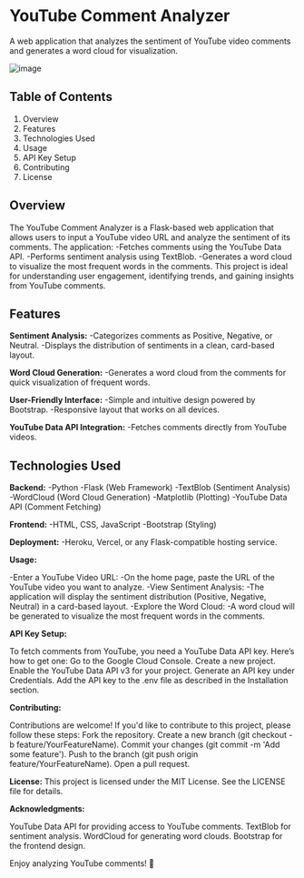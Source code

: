 # **YouTube Comment Analyzer**

A web application that analyzes the sentiment of YouTube video comments and generates a word cloud for visualization.

![image](https://github.com/user-attachments/assets/332194b7-daae-448f-ba74-d38ad88f91a2)


## **Table of Contents**

1. Overview
2. Features
3. Technologies Used
4. Usage
5. API Key Setup
6. Contributing
7. License


## **Overview**
The YouTube Comment Analyzer is a Flask-based web application that allows users to input a YouTube video URL and analyze the sentiment of its comments. The application:
-Fetches comments using the YouTube Data API.
-Performs sentiment analysis using TextBlob.
-Generates a word cloud to visualize the most frequent words in the comments.
This project is ideal for understanding user engagement, identifying trends, and gaining insights from YouTube comments.

## **Features**

**Sentiment Analysis:**
-Categorizes comments as Positive, Negative, or Neutral.
-Displays the distribution of sentiments in a clean, card-based layout.

**Word Cloud Generation:**
-Generates a word cloud from the comments for quick visualization of frequent words.

**User-Friendly Interface:**
-Simple and intuitive design powered by Bootstrap.
-Responsive layout that works on all devices.

**YouTube Data API Integration:**
-Fetches comments directly from YouTube videos.


## **Technologies Used**

**Backend:**
-Python
-Flask (Web Framework)
-TextBlob (Sentiment Analysis)
-WordCloud (Word Cloud Generation)
-Matplotlib (Plotting)
-YouTube Data API (Comment Fetching)

**Frontend:**
-HTML, CSS, JavaScript
-Bootstrap (Styling)

**Deployment:**
-Heroku, Vercel, or any Flask-compatible hosting service.


**Usage:**

-Enter a YouTube Video URL:
-On the home page, paste the URL of the YouTube video you want to analyze.
-View Sentiment Analysis:
-The application will display the sentiment distribution (Positive, Negative, Neutral) in a card-based layout.
-Explore the Word Cloud:
-A word cloud will be generated to visualize the most frequent words in the comments.

**API Key Setup:**

To fetch comments from YouTube, you need a YouTube Data API key. Here’s how to get one:
Go to the Google Cloud Console.
Create a new project.
Enable the YouTube Data API v3 for your project.
Generate an API key under Credentials.
Add the API key to the .env file as described in the Installation section.

**Contributing:**

Contributions are welcome! If you'd like to contribute to this project, please follow these steps:
Fork the repository.
Create a new branch (git checkout -b feature/YourFeatureName).
Commit your changes (git commit -m 'Add some feature').
Push to the branch (git push origin feature/YourFeatureName).
Open a pull request.

**License:**
This project is licensed under the MIT License. See the LICENSE file for details.

**Acknowledgments:**

YouTube Data API for providing access to YouTube comments.
TextBlob for sentiment analysis.
WordCloud for generating word clouds.
Bootstrap for the frontend design.


Enjoy analyzing YouTube comments! 🚀
